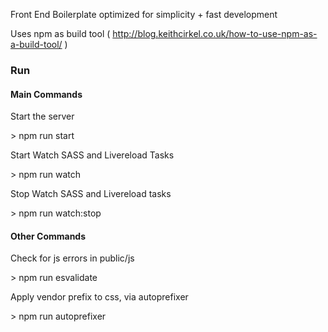 Front End Boilerplate optimized for simplicity + fast development

Uses npm as build tool ( http://blog.keithcirkel.co.uk/how-to-use-npm-as-a-build-tool/  )

### Run

#### Main Commands

Start the server

\> npm run start

Start Watch SASS and Livereload Tasks

\> npm run watch

Stop Watch SASS and Livereload tasks

\> npm run watch:stop

#### Other Commands

Check for js errors in public/js

\> npm run esvalidate

Apply vendor prefix to css, via autoprefixer

\> npm run autoprefixer
